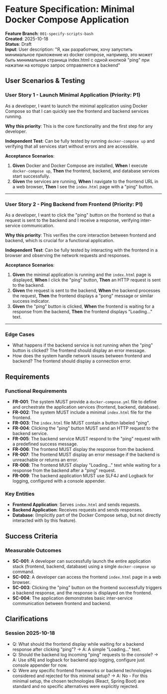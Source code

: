 # Feature Specification: Minimal Docker Compose Application

**Feature Branch**: `001-specify-scripts-bash`  
**Created**: 2025-10-18  
**Status**: Draft  
**Input**: User description: "Я, как разработчик, хочу запустить минимальное приложение из docker compose, например, это может быть минимальная страница index.html с одной кнопкой \"ping\" при нажатии на которую запрос отправляется в backend"

## User Scenarios & Testing

### User Story 1 - Launch Minimal Application (Priority: P1)

As a developer, I want to launch the minimal application using Docker Compose so that I can quickly see the frontend and backend services running.

**Why this priority**: This is the core functionality and the first step for any developer.

**Independent Test**: Can be fully tested by running `docker-compose up` and verifying that all services start without errors and are accessible.

**Acceptance Scenarios**:

1. **Given** Docker and Docker Compose are installed, **When** I execute `docker-compose up`, **Then** the frontend, backend, and database services start successfully.
2. **Given** the services are running, **When** I navigate to the frontend URL in a web browser, **Then** I see the `index.html` page with a "ping" button.

---

### User Story 2 - Ping Backend from Frontend (Priority: P1)

As a developer, I want to click the "ping" button on the frontend so that a request is sent to the backend and I receive a response, verifying inter-service communication.

**Why this priority**: This verifies the core interaction between frontend and backend, which is crucial for a functional application.

**Independent Test**: Can be fully tested by interacting with the frontend in a browser and observing the network requests and responses.

**Acceptance Scenarios**:

1. **Given** the minimal application is running and the `index.html` page is displayed, **When** I click the "ping" button, **Then** an HTTP request is sent to the backend.
2. **Given** the request is sent to the backend, **When** the backend processes the request, **Then** the frontend displays a "pong" message or similar success indicator.
3. **Given** the "ping" button is clicked, **When** the frontend is waiting for a response from the backend, **Then** the frontend displays "Loading..." text.

---

### Edge Cases

- What happens if the backend service is not running when the "ping" button is clicked? The frontend should display an error message.
- How does the system handle network issues between frontend and backend? The frontend should display a connection error.

## Requirements

### Functional Requirements

- **FR-001**: The system MUST provide a `docker-compose.yml` file to define and orchestrate the application services (frontend, backend, database).
- **FR-002**: The system MUST include a minimal `index.html` file for the frontend.
- **FR-003**: The `index.html` file MUST contain a button labeled "ping".
- **FR-004**: Clicking the "ping" button MUST send an HTTP request to the backend service.
- **FR-005**: The backend service MUST respond to the "ping" request with a predefined success message.
- **FR-006**: The frontend MUST display the response from the backend.
- **FR-007**: The frontend MUST display an error message if the backend is unreachable or returns an error.
- **FR-008**: The frontend MUST display "Loading..." text while waiting for a response from the backend after a "ping" request.
- **FR-009**: The backend application MUST use SLF4J and Logback for logging, configured with a console appender.

### Key Entities

- **Frontend Application**: Serves `index.html` and sends requests.
- **Backend Application**: Receives requests and sends responses.
- **Database**: (Implicitly part of the Docker Compose setup, but not directly interacted with by this feature).

## Success Criteria

### Measurable Outcomes

- **SC-001**: A developer can successfully launch the entire application stack (frontend, backend, database) using a single `docker-compose up` command.
- **SC-002**: A developer can access the frontend `index.html` page in a web browser.
- **SC-003**: Clicking the "ping" button on the frontend successfully triggers a backend response, and the response is displayed on the frontend.
- **SC-004**: The application demonstrates basic inter-service communication between frontend and backend.

## Clarifications
### Session 2025-10-18
- Q: What should the frontend display while waiting for a backend response after clicking "ping"? → A: A simple "Loading..." text.
- Q: Should the backend log incoming "ping" requests to the console? → A: Use slf4j and logback for backend app logging, configure just console appender for now.
- Q: Were any specific frontend frameworks or backend technologies considered and rejected for this minimal setup? → A: No - For this minimal setup, the chosen technologies (React, Spring Boot) are standard and no specific alternatives were explicitly rejected.
